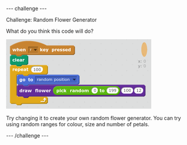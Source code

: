 
--- challenge ---

Challenge: Random Flower Generator

What do you think this code will do?

![screenshot](images/flower-random-code.png)	

Try changing it to create your own random flower generator. You can try using random ranges for colour, size and number of petals. 

--- /challenge ---

	
	

